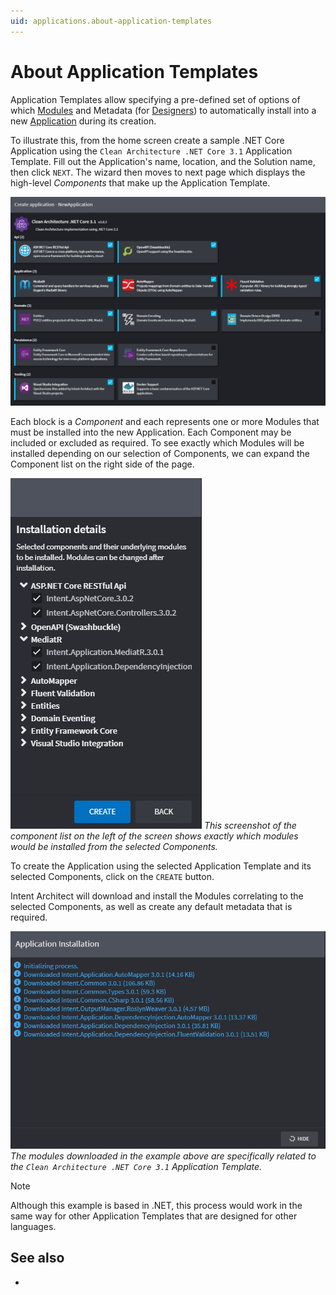 ```yaml
---
uid: applications.about-application-templates
---
```

# About Application Templates

Application Templates allow specifying a pre-defined set of options of which [Modules](xref:modules.about-modules) and Metadata (for [Designers](xref:designers.about-designers)) to automatically install into a new [Application](xref:applications.about-applications) during its creation.

To illustrate this, from the home screen create a sample .NET Core Application using the `Clean Architecture .NET Core 3.1` Application Template. Fill out the Application's name, location, and the Solution name, then click `NEXT`. The wizard then moves to next page which displays the high-level _Components_ that make up the Application Template.

![Application Template Components](images/application-template-components.png)

Each block is a _Component_ and each represents one or more Modules that must be installed into the new Application. Each Component may be included or excluded as required. To see exactly which Modules will be installed depending on our selection of Components, we can expand the Component list on the right side of the page.

![Application Template Modules](images/application-template-modules.png)
_This screenshot of the component list on the left of the screen shows exactly which modules would be installed from the selected Components._

To create the Application using the selected Application Template and its selected Components, click on the `CREATE` button.

Intent Architect will download and install the Modules correlating to the selected Components, as well as create any default metadata that is required.

![Application Template Installation](images/application-template-installation.png)
_The modules downloaded in the example above are specifically related to the `Clean Architecture .NET Core 3.1` Application Template._

> [!NOTE]
> Although this example is based in .NET, this process would work in the same way for other Application Templates that are designed for other languages.

## See also

- [](xref:applications.how-to-create-application-templates)
